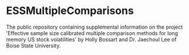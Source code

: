 # ESSMultipleComparisons
The public repository containing supplemental information on the project 'Effective sample size calibrated multiple comparison methods for long memory US stock volatilities' by Holly Bossart and Dr. Jaechoul Lee of Boise State University. 
